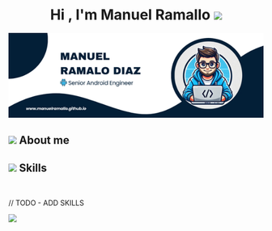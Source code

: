 <!-- Greetings and name -->
## <h1 align="center"> Hi , I'm Manuel Ramallo <img src="https://media.giphy.com/media/hvRJCLFzcasrR4ia7z/giphy.gif" width="35"></h1>

<p align="center">
<!--  ![Banner Manuel Ramallo](https://github.com/ManuelRamallo/ManuelRamallo/blob/main/assets/Banner%20Manuel%20Ramallo.png)  -->
  <img src="https://github.com/ManuelRamallo/ManuelRamallo/blob/main/assets/Banner%20Manuel%20Ramallo.png" alt="Banner Manuel Ramallo" />
</p>


<!-- Title developer -->
<!-- <p align="center">
  <a href="https://git.io/typing-svg">
    <img src="https://readme-typing-svg.herokuapp.com?font=Fira+Code&size=36&pause=500&color=127CA4&center=true&vCenter=true&width=700&height=100&lines=Senior+Android+Engineer+%F0%9F%A4%96" alt="Typing SVG" />
  </a>
</p> -->




## <picture><img src = "https://github.com/7oSkaaa/7oSkaaa/blob/main/Images/about_me.gif?raw=true" width = 50px></picture> About me




## <img src="https://media2.giphy.com/media/QssGEmpkyEOhBCb7e1/giphy.gif?cid=ecf05e47a0n3gi1bfqntqmob8g9aid1oyj2wr3ds3mg700bl&rid=giphy.gif" width ="25"><b> Skills</b>
<br>

// TODO - ADD SKILLS 


<!--horizontal divider(gradiant)-->
<img src="https://user-images.githubusercontent.com/73097560/115834477-dbab4500-a447-11eb-908a-139a6edaec5c.gif">



<p align="center">
  
<!-- <img  align="center"  src="https://github-readme-stats.vercel.app/api?username=1010nishant&theme=dark&show_icons=true&count_private=true" /> -->
